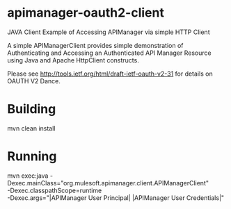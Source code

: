 apimanager-oauth2-client
========================

JAVA Client Example of Accessing APIManager via simple HTTP Client

A simple APIManagerClient provides simple demonstration of Authenticating and
Accessing an Authenticated API Manager Resource using Java and Apache HttpClient constructs.
 
Please see http://tools.ietf.org/html/draft-ietf-oauth-v2-31 for details on OAUTH V2 Dance.


Building
========
mvn clean install



Running
=======

mvn exec:java -Dexec.mainClass="org.mulesoft.apimanager.client.APIManagerClient" \
              -Dexec.classpathScope=runtime \
              -Dexec.args="|APIManager User Principal| |APIManager User Credentials|"
